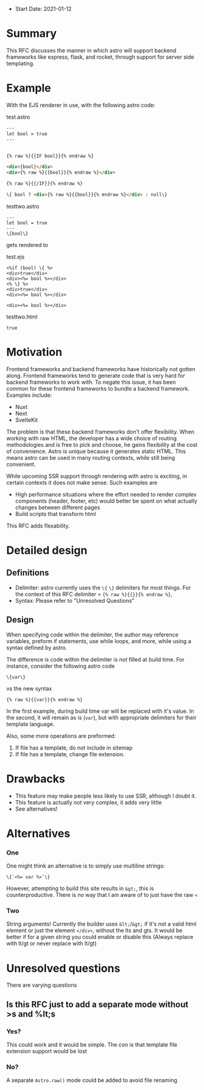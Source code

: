 - Start Date: 2021-01-12

# Summary

This RFC discusses the manner in which astro will support backend frameworks like express, flask, and rocket, through support for server side templating.
# Example

With the EJS renderer in use, with the following astro code:

test.astro
```html
---
let bool = true
---


{% raw %}{{IF bool}}{% endraw %}

<div>{bool}</div>
<div>{% raw %}{{bool}}{% endraw %}</div>

{% raw %}{{/IF}}{% endraw %}

\{ bool ? <div>{% raw %}{{bool}}{% endraw %}</div> : null\}
```

testtwo.astro
```
---
let bool = true
---
\{bool\}
```

gets rendered to

test.ejs

```ejs
<%if (bool) \{ %>
<div>true</div>
<div><%= bool %></div>
<% \} %>
<div>true</div>
<div><%= bool %></div>

<div><%= bool %></div>
```
testtwo.html
```
true
```

# Motivation

Frontend frameworks and backend frameworks have historically not gotten along. Frontend frameworks tend to generate code that is very hard for backend frameworks to work with. To negate this issue, it has been common for these frontend frameworks to bundle a backend framework. Examples include:

- Nuxt
- Next
- SvelteKit

The problem is that these backend frameworks don't offer flexibility. When working with raw HTML, the developer has a wide choice of routing methodologies and is free to pick and choose, he gains flexibility at the cost of convenience. Astro is unique because it generates static HTML. This means astro can be used in many routing contexts, while still being convenient.

While upcoming SSR support through rendering with astro is exciting, in certain contexts it does not make sense. Such examples are

- High performance situations where the effort needed to render complex components (header, footer, etc) would better be spent on what actually changes between different pages 
- Build scripts that transform html

This RFC adds flexability.
# Detailed design
## Definitions
* Delimiter: astro currently uses the `\{` `\}` delimiters for most things. For the context of this RFC delimiter = `{% raw %}{{}}{% endraw %}`,
* Syntax: Please refer to "Unresolved Questions"

## Design

When specifying code within the delimiter, the author may reference variables, preform if statements, use while loops, and more, while using a syntax defined by astro.

The difference is code within the delimiter is *not* filled at build time. For instance, consider the following astro code
```
\{var\}
``` 
vs the new syntax
```
{% raw %}{{var}}{% endraw %}
```

In the first example, during build time var will be replaced with it's value. In the second, it will remain as is (`var`), but with appropriate delimiters for their template language.

Also, some more operations are preformed:

1. If file has a template, do not include in sitemap
2. If file has a template, change file extension.
# Drawbacks

* This feature may make people less likely to use SSR, although I doubt it.
* This feature is actually not very complex, it adds very little
* See alternatives!
# Alternatives
### One
One might think an alternative is to simply  use multiline strings:

```
\{`<%= var %>`\}
```

However, attempting to build this site results in `&gt;`, this is counterproductive. There is no way that I am aware of to just have the raw `<`
### Two
String arguments! Currently the builder uses `&lt;`/`&gt;` if it's not a valid html element or just the element `</div>`, without the lts and gts. It would be better if for a given string you could enable or disable this (Always replace with lt/gt or never replace with lt/gt)
# Unresolved questions
There are varying questions
## Is this RFC just to add a separate mode without &gt;s and %lt;s
### Yes?
This could work and it would be simple. The con is that template file extension support would be lost
### No?
A separate `Astro.raw()` mode could be added to avoid file renaming
